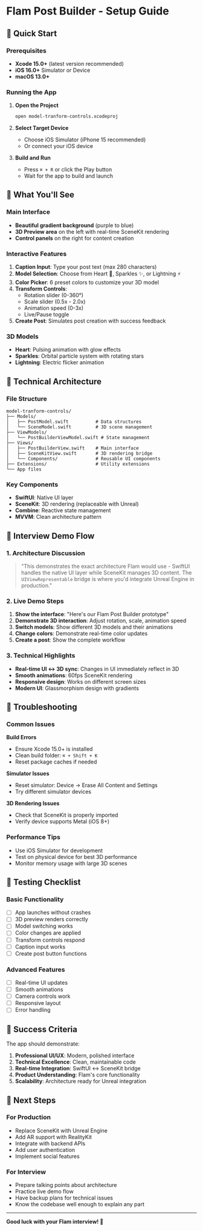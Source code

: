 # Flam Post Builder - Setup Guide

## 🚀 Quick Start

### Prerequisites
- **Xcode 15.0+** (latest version recommended)
- **iOS 16.0+** Simulator or Device
- **macOS 13.0+**

### Running the App

1. **Open the Project**
   ```bash
   open model-tranform-controls.xcodeproj
   ```

2. **Select Target Device**
   - Choose iOS Simulator (iPhone 15 recommended)
   - Or connect your iOS device

3. **Build and Run**
   - Press `⌘ + R` or click the Play button
   - Wait for the app to build and launch

## 🎯 What You'll See

### Main Interface
- **Beautiful gradient background** (purple to blue)
- **3D Preview area** on the left with real-time SceneKit rendering
- **Control panels** on the right for content creation

### Interactive Features
1. **Caption Input**: Type your post text (max 280 characters)
2. **Model Selection**: Choose from Heart 💖, Sparkles ✨, or Lightning ⚡
3. **Color Picker**: 6 preset colors to customize your 3D model
4. **Transform Controls**: 
   - Rotation slider (0-360°)
   - Scale slider (0.5x - 2.0x)
   - Animation speed (0-3x)
   - Live/Pause toggle
5. **Create Post**: Simulates post creation with success feedback

### 3D Models
- **Heart**: Pulsing animation with glow effects
- **Sparkles**: Orbital particle system with rotating stars
- **Lightning**: Electric flicker animation

## 🔧 Technical Architecture

### File Structure
```
model-tranform-controls/
├── Models/
│   ├── PostModel.swift          # Data structures
│   └── SceneModel.swift         # 3D scene management
├── ViewModels/
│   └── PostBuilderViewModel.swift # State management
├── Views/
│   ├── PostBuilderView.swift    # Main interface
│   ├── SceneKitView.swift       # 3D rendering bridge
│   └── Components/              # Reusable UI components
├── Extensions/                  # Utility extensions
└── App files
```

### Key Components
- **SwiftUI**: Native UI layer
- **SceneKit**: 3D rendering (replaceable with Unreal)
- **Combine**: Reactive state management
- **MVVM**: Clean architecture pattern

## 🎤 Interview Demo Flow

### 1. Architecture Discussion
> "This demonstrates the exact architecture Flam would use - SwiftUI handles the native UI layer while SceneKit manages 3D content. The `UIViewRepresentable` bridge is where you'd integrate Unreal Engine in production."

### 2. Live Demo Steps
1. **Show the interface**: "Here's our Flam Post Builder prototype"
2. **Demonstrate 3D interaction**: Adjust rotation, scale, animation speed
3. **Switch models**: Show different 3D models and their animations
4. **Change colors**: Demonstrate real-time color updates
5. **Create a post**: Show the complete workflow

### 3. Technical Highlights
- **Real-time UI ↔ 3D sync**: Changes in UI immediately reflect in 3D
- **Smooth animations**: 60fps SceneKit rendering
- **Responsive design**: Works on different screen sizes
- **Modern UI**: Glassmorphism design with gradients

## 🐛 Troubleshooting

### Common Issues

**Build Errors**
- Ensure Xcode 15.0+ is installed
- Clean build folder: `⌘ + Shift + K`
- Reset package caches if needed

**Simulator Issues**
- Reset simulator: Device → Erase All Content and Settings
- Try different simulator devices

**3D Rendering Issues**
- Check that SceneKit is properly imported
- Verify device supports Metal (iOS 8+)

### Performance Tips
- Use iOS Simulator for development
- Test on physical device for best 3D performance
- Monitor memory usage with large 3D scenes

## 📱 Testing Checklist

### Basic Functionality
- [ ] App launches without crashes
- [ ] 3D preview renders correctly
- [ ] Model switching works
- [ ] Color changes are applied
- [ ] Transform controls respond
- [ ] Caption input works
- [ ] Create post button functions

### Advanced Features
- [ ] Real-time UI updates
- [ ] Smooth animations
- [ ] Camera controls work
- [ ] Responsive layout
- [ ] Error handling

## 🎯 Success Criteria

The app should demonstrate:
1. **Professional UI/UX**: Modern, polished interface
2. **Technical Excellence**: Clean, maintainable code
3. **Real-time Integration**: SwiftUI ↔ SceneKit bridge
4. **Product Understanding**: Flam's core functionality
5. **Scalability**: Architecture ready for Unreal integration

## 🚀 Next Steps

### For Production
- Replace SceneKit with Unreal Engine
- Add AR support with RealityKit
- Integrate with backend APIs
- Add user authentication
- Implement social features

### For Interview
- Prepare talking points about architecture
- Practice live demo flow
- Have backup plans for technical issues
- Know the codebase well enough to explain any part

---

**Good luck with your Flam interview! 🎉** 